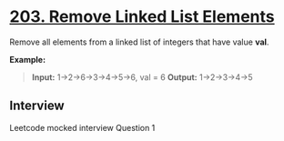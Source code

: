 # [203. Remove Linked List Elements](https://leetcode.com/problems/remove-linked-list-elements/)

Remove all elements from a linked list of integers that have value **val**.

**Example:**
> **Input:**  1->2->6->3->4->5->6, val = 6
> **Output:** 1->2->3->4->5

## Interview
Leetcode mocked interview Question 1